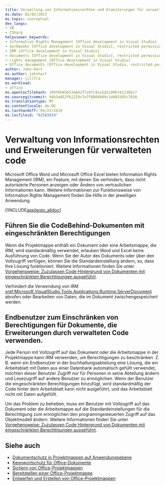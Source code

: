 ```yaml
---
title: Verwaltung von Informationsrechten und Erweiterungen für verwalteten code
ms.date: 02/02/2017
ms.topic: conceptual
dev_langs:
- VB
- CSharp
helpviewer_keywords:
- Information Rights Management [Office development in Visual Studio]
- workbooks [Office development in Visual Studio], restricted permissions
- IRM [Office development in Visual Studio]
- documents [Office development in Visual Studio], restricted permissions
- rights management [Office development in Visual Studio]
- Office documents [Office development in Visual Studio, restricted permissions
author: John-Hart
ms.author: johnhart
manager: jillfra
ms.workload:
- office
ms.openlocfilehash: 109f6b85653a842f7c6fc9ce2d2c09b74113bbc7
ms.sourcegitcommit: 94b3a052fb1229c7e7f8804b09c1d403385c7630
ms.translationtype: MT
ms.contentlocale: de-DE
ms.lasthandoff: 04/23/2019
ms.locfileid: "62583919"
---
```

# <a name="information-rights-management-and-managed-code-extensions-overview"></a>Verwaltung von Informationsrechten und Erweiterungen für verwalteten code
  Microsoft Office Word und Microsoft Office Excel bieten Information Rights Management (IRM), ein Feature, mit denen Sie verhindern, dass nicht autorisierte Personen anzeigen oder Ändern von vertraulichen Informationen kann. Weitere Informationen zur Funktionsweise von Information Rights Management finden Sie Hilfe in der jeweiligen Anwendung.

 [!INCLUDE[appliesto_alldoc](../vsto/includes/appliesto-alldoc-md.md)]

## <a name="run-code-behind-documents-with-restricted-permissions"></a>Führen Sie die CodeBehind-Dokumenten mit eingeschränkten Berechtigungen
 Wenn die Projektmappe enthält ein Dokument oder eine Arbeitsmappe, die IRM, wird standardmäßig verwendet, erlauben Word und Excel keine Ausführung von Code. Wenn Sie der Autor des Dokuments oder über den Vollzugriff verfügen, können Sie die Standardeinstellung ändern, so, dass Ihre Lösung funktioniert. Weitere Informationen finden Sie unter [Vorgehensweise: Zuzulassen Code Hintergrund von Dokumenten mit eingeschränkten Berechtigungen ausgeführt](../vsto/how-to-permit-code-to-run-behind-documents-with-restricted-permissions.md).

 Verhindert die Verwendung von IRM <xref:Microsoft.VisualStudio.Tools.Applications.Runtime.ServerDocument> abrufen oder Bearbeiten von Daten, die im Dokument zwischengespeichert werden.

## <a name="end-users-to-restrict-permissions-to-documents-that-use-managed-code-extensions"></a>Endbenutzer zum Einschränken von Berechtigungen für Dokumente, die Erweiterungen durch verwalteten Code verwenden.
 Jede Person mit Vollzugriff auf das Dokument oder die Arbeitsmappe in der Projektmappe kann IRM verwenden, um Berechtigungen zu beschränken. Z. B. wenn ein Endbenutzer in der buchhaltungsabteilung eine Lösung, die ein Arbeitsblatt mit Daten aus einer Datenbank automatisch gefüllt verwendet, möchten dieser Benutzer Zugriff nur für Personen in seine Abteilung ändern und Lesezugriff auf andere Benutzer zu ermöglichen. Wenn der Benutzer die eingeschränkten Berechtigungen hinzufügt, wird standardmäßig der Code hinter dem Arbeitsblatt kann nicht ausgeführt, und das Arbeitsblatt nicht mit Daten aufgefüllt.

 Um das Problem zu beheben, muss ein Benutzer mit Vollzugriff auf das Dokument oder die Arbeitsmappe auf die Standardeinstellungen für die Berechtigung zum ermöglichen den programmgesteuerten Zugriff auf das Objektmodell ändern. Weitere Informationen finden Sie unter [Vorgehensweise: Zuzulassen Code Hintergrund von Dokumenten mit eingeschränkten Berechtigungen ausgeführt](../vsto/how-to-permit-code-to-run-behind-documents-with-restricted-permissions.md).

## <a name="see-also"></a>Siehe auch
- [Dokumentschutz in Projektmappen auf Anwendungsebene](../vsto/document-protection-in-document-level-solutions.md)
- [Kennwortschutz für Office-Dokumente](../vsto/password-protection-on-office-documents.md)
- [Sichern von Office-Projektmappen](../vsto/securing-office-solutions.md)
- [Bereitstellen einer Office-Projektmappe](../vsto/deploying-an-office-solution.md)
- [Entwerfen und Erstellen von Office-Projektmappen](../vsto/designing-and-creating-office-solutions.md)
